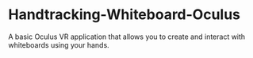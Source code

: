# Handtracking-Whiteboard-Oculus
A basic Oculus VR application that allows you to create and interact with whiteboards using your hands.
